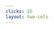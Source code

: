 ```yaml
---
clicks: 15
layout: two-cols
---
```


<template v-slot:default>

# Nix Philosophy

<div v-if="$slidev.nav.clicks === 0">

<br/>
<br/>
<br/>
<br/>

<img src="https://images.theconversation.com/files/83615/original/image-20150602-6997-1fr0jrd.jpg?ixlib=rb-1.1.0&q=45&auto=format&w=926&fit=clip" class="max-w-100 max-h-100" alt="...">

<sup>Socrates forced to drink hemlock for nix pilling Ancient Greece</sup>

</div>

</template>

<template v-slot:right>

<div v-if="$slidev.nav.clicks === 0">

<img src="https://upload.wikimedia.org/wikipedia/commons/thumb/d/d4/Karl_Marx_001.jpg/1200px-Karl_Marx_001.jpg" class="max-w-100 max-h-100" alt="...">

<sup>Marx had that sysadmin look down...</sup>

</div>

</template>
